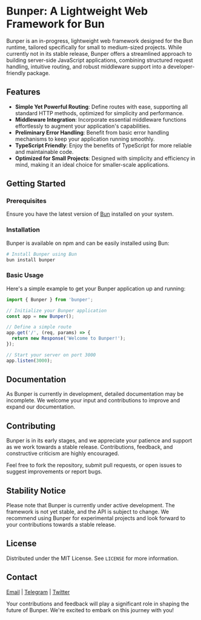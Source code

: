 # Bunper: A Lightweight Web Framework for Bun

Bunper is an in-progress, lightweight web framework designed for the Bun runtime, tailored specifically for small to medium-sized projects. While currently not in its stable release, Bunper offers a streamlined approach to building server-side JavaScript applications, combining structured request handling, intuitive routing, and robust middleware support into a developer-friendly package.

## Features

- **Simple Yet Powerful Routing**: Define routes with ease, supporting all standard HTTP methods, optimized for simplicity and performance.
- **Middleware Integration**: Incorporate essential middleware functions effortlessly to augment your application's capabilities.
- **Preliminary Error Handling**: Benefit from basic error handling mechanisms to keep your application running smoothly.
- **TypeScript Friendly**: Enjoy the benefits of TypeScript for more reliable and maintainable code.
- **Optimized for Small Projects**: Designed with simplicity and efficiency in mind, making it an ideal choice for smaller-scale applications.

## Getting Started

### Prerequisites

Ensure you have the latest version of [Bun](https://bun.sh/) installed on your system.

### Installation

Bunper is available on npm and can be easily installed using Bun:

```bash
# Install Bunper using Bun
bun install bunper
```

### Basic Usage

Here's a simple example to get your Bunper application up and running:

```typescript
import { Bunper } from 'bunper';

// Initialize your Bunper application
const app = new Bunper();

// Define a simple route
app.get('/', (req, params) => {
  return new Response('Welcome to Bunper!');
});

// Start your server on port 3000
app.listen(3000);
```

## Documentation

As Bunper is currently in development, detailed documentation may be incomplete. We welcome your input and contributions to improve and expand our documentation.

## Contributing

Bunper is in its early stages, and we appreciate your patience and support as we work towards a stable release. Contributions, feedback, and constructive criticism are highly encouraged.

Feel free to fork the repository, submit pull requests, or open issues to suggest improvements or report bugs.

## Stability Notice

Please note that Bunper is currently under active development. The framework is not yet stable, and the API is subject to change. We recommend using Bunper for experimental projects and look forward to your contributions towards a stable release.

## License

Distributed under the MIT License. See `LICENSE` for more information.

## Contact

[Email](mailto:ahmadrezakml@gmail.com) | [Telegram](https://ahmadrezadl.t.me) | [Twitter](https://twitter.com/Ahmadrezadlo_O)

Your contributions and feedback will play a significant role in shaping the future of Bunper. We're excited to embark on this journey with you!
